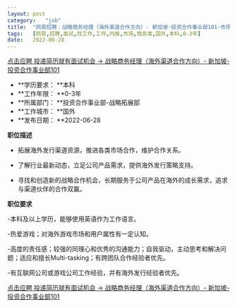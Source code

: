 ```yaml
---
layout:	post
category:	"job"
title:	"网易招聘：战略商务经理（海外渠道合作方向）- 新加坡-投资合作事业部101-市场-商务类-国外本科0-3年"
tags:	[网易,招聘,面试,找工作,工作,内推,市场,商务类,国外,本科,0-3年]
date:	2022-06-28
---
```


[点击应聘 投递简历就有面试机会 ->  战略商务经理（海外渠道合作方向）- 新加坡-投资合作事业部101](http://mobile.bole.netease.com/bole/boleDetail?id=38954&employeeId=346f03c3cda5f04c&key=all)



- **学历要求： **本科
- **工作年限： **0-3年
- **所属部门： **投资合作事业部-战略拓展部
- **工作城市： **国外
- **发布日期： **2022-06-28



**职位描述**

- 拓展海外发行渠道资源，推进各类市场合作，维护合作关系。

- 了解行业最新动态，立足公司产品需求，提供海外发行策略支持。

- 寻找和创造新的战略合作机会，长期服务于公司产品在海外的成长需求，追求与渠道伙伴的合作双赢。





**职位要求**

-本科及以上学历，能够使用英语作为工作语言。

-热爱游戏；对海外游戏市场和用户属性有一定认知。

-高度的责任感；较强的同理心和优秀的沟通能力；自我驱动，主动思考和解决问题；适应和擅长Multi-tasking；有跨团队合作经验者优先。

-有互联网公司或游戏公司工作经验，并有海外发行经验者优先。





[点击应聘 投递简历就有面试机会 ->  战略商务经理（海外渠道合作方向）- 新加坡-投资合作事业部101](http://mobile.bole.netease.com/bole/boleDetail?id=38954&employeeId=346f03c3cda5f04c&key=all)